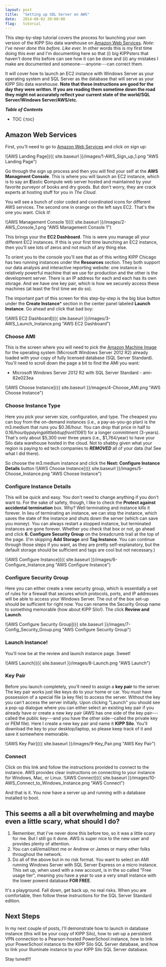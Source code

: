 ```yaml
---
layout: post
title:  "Setting up SQL Server on AWS"
date:   2014-08-02 20:00:00
flag:   tutorial
---
```


This step-by-step tutorial covers the process for launching your own version of the KIPP Silo data warehouse on [Amazon Web Services](http://aws.amazon.com).  *Note: I've never done this before. Like ever.* In other words this is my first time doing this ever and I'm documenting here so that (i) big KIPPsters that haven't done this before can see how it can be done and (ii) any mistakes I make are documented and someone---anyone---can correct them.


It will cover how to launch an EC2 instance with Windows Server as your operating system and SQL Server as the database that will serve as your KIPP Silo data warehouse. **Note that these instructions are good for the day they were written.  If you are reading them sometime down the road they might not accurately reflect your current state of the world/SQL Server/Windows Server/AWS/etc.**

_**Table of Contents**_

* TOC
{:toc}

## Amazon Web Services

First, you'll need to go to [Amazon Web Services](http://aws.amazon.com/) and click on sign up:

![AWS Landing Page]({{ site.baseurl }}/images/1-AWS_Sign_up_1.png "AWS Landing Page")

Go through the sign up process and then you will find your self at the **AWS Managment Console**. This is where you will launch an EC2 instance, which is to say an **E**lastic **C**ompute web server hosted and maintained by your favorite purveyor of books and dry goods. But don't worry, they are crack experts at hosting stuff for you in *The Cloud*.

You will see a bunch of color coded  and coordinated icons for different AWS services. The second one in orange on the left says EC2.  That's the one you want.  Click it!

![AWS Management Console 1]({{ site.baseurl }}/images/2-AWS_Console_1.png "AWS Management Console 1")

This brings your the **EC2 Dashboard**. This is were you manage all your different EC2 instances.  If this is your first time launching an EC2 instance, then you'll see lots of zeros and not much of any thing else.  

To orient you to the console you'll see that as of this writing KIPP Chicago has two running instances under the **Resources** section.  They both support our data analysis and interactive reporting website: one instance is relatively powerful machine that we use for production and the other is the development server.  There is an IP address for each and each has its own storage.  And we have one key pair, which is how we securely access these machines (at least the first time we do so).

The important part of this screen for this step-by-step is the big blue button under the **Create Instance*** section in the center panel labeled **Launch Instance**.  Go ahead and click that bad boy:

![AWS EC2 Dashboard]({{ site.baseurl }}/images/3-AWS_Launch_Instance.png "AWS EC2 Dashboard")


### Choose AMI
This is the screen where you will need to pick the [Amazon Machine Image](http://docs.aws.amazon.com/AWSEC2/latest/UserGuide/AMIs.html) for the operating system (Microsoft Windows Server 2012 R2) already loaded with your copy of fully licensed database (SQL Server Standard).  You'll need to scroll down the page a bit to find the AMI you want: 

* Microsoft Windows Server 2012 R2 with SQL Server Standard - ami-82e023ea

![AWS Choose Instance]({{ site.baseurl }}/images/4-Choose_AMI.png "AWS Choose Instance")


### Choose Instance Type

Here you pick your server size, configuration, and type.  The cheapest you can buy from the on-demand instances (i.e., a pay-as-you-go plan) is the m3.medium that runs you $0.36/hour.  You can drop that price in half to $0.16/hour by paying a little bit upfront ($1061) for a longer commitment (3-years). That's only about $5,300 over three years (i.e., $1,764/year) to have your Silo data warehouse hosted in the cloud.  Not to shabby given what your region is paying to ed tech companies to ***REMOVED*** all of your data (ha! See what I did there).

So choose the m3.medium instance and click the **Next: Configure Instance Details** button
![AWS Choose Instance]({{ site.baseurl }}/images/5-Choose_Instance.png "AWS Choose Instance")

### Configure Instance Details
This will be quick and easy.  You don't need to change anything if you don't want to.  For the sake of safety, though, I like to check the **Protect against accidental termination** box.  Why?  Well terminating and instance kills it forever. In lieu of terminating an instance, we can stop the instance, which saves the state of the instance and shuts down the server (which can save you money).  You can always restart a stopped instance, but terminated instances are gone forever. Whether you check that box or not, go ahead and click **6. Configure Security Group** on the breadcrumb trail at the top of the page. (I'm skipping **Add Storage** and **Tag Instance**.  You can continue through those steps if you want, as they are pretty self-explanatory, but the default storage should be sufficient and tags are cool but not necessary.)

![AWS Configure Instance]({{ site.baseurl }}/images/6-Configure_Instance.png "AWS Configure Instance")

### Configure Security Group

Here you can either create a new security group, which is essentially a set of rules for a firewall that secures which protocols, ports, and IP addresses will be able to access your Windows Server.  The out of the box set-up should be sufficient for right now.  You can rename the Security Group name to something memorable (how about KIPP Silo!).  The click **Review and Launch**. 

![AWS Configure Security Group]({{ site.baseurl }}/images/7-Config_Security_Group.png "AWS Configure Security Group")


### Launch Instance!

You'll now be at the review and launch instance page.  Sweet!

![AWS Launch]({{ site.baseurl }}/images/8-Launch.png "AWS Launch")



### Key Pair
Before you launch completely, you'll need to assign a **key pair** to the server.  The key pair works just like keys do to your home or car.  You must have possession of a special file (a key file) to access the server.  Without the key you can't access the server initially.  Upon clicking "Launch" you should see a pop-up dialogue where you can either select an existing key pair if you already have or create a new key pair (AWS has one side of the key pair---called the public key---and you have the other side--called the private key or PEM file).  Here I create a new key pair and name it **KIPP Silo**. You'll download the key to your desktop/laptop, so please keep track of it and save it somewhere memorable. 

![AWS Key Pair]({{ site.baseurl }}/images/9-Key_Pair.png "AWS Key Pair")


### Connect

Click on this link and follow the instructions provided to connect to the instance. AWS provides clear instructions on connecting to your instance for Windows, Mac, or Linux.
![AWS Connect]({{ site.baseurl }}/images/10-AWS_Connect_to_Windows_Instance.png "AWS Connect")

And that is it.  You now have a server up and running with a database installed to boot. 

## This seems a all a bit overwhelming and maybe even a little scary, what should I do?

1. Remember, that I've never done this before too, so it was a little scary for me.  But I still go it done.  AWS is super nice to the new user and provides plenty of attention.
2. You can call/email/text me or Andrew or James or many other folks throughout the network.
3. Do all of the above but in no risk format.  You want to select an AMI running Windows Server with SQL Server Express on a micro instance.  This set up, when used with a new account, is in the so called "Free usage tier", meaning you have a year to use a very small instance with the lower powerd database **FOR FREE**.

It's a playground.  Fall down, get back up, no real risks. When you are comfortable, then follow these instructions for the SQL Server Standard edition.

## Next Steps
In my next couple of posts, I'll demonstrate how to launch in database instance (this will be your copy of KIPP Silo), how to set-up a persistent VPN connection to a Pearson-hosted PowerSchool instance, how to link your PowerSchool instance to the KIPP Silo SQL Server database, and how to link your Illuminate instance to your KIPP Silo SQL Server database.  

Stay tuned!!!








